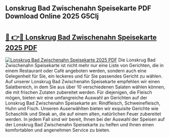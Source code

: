 ## Lonskrug Bad Zwischenahn Speisekarte PDF Download Online 2025 G5Clj

# <h2><a href="http://gc6phd.nevu.top/?p=Lonskrug+Bad+Zwischenahn+Speisekarte">🔗 👉🔴 Lonskrug Bad Zwischenahn Speisekarte 2025 PDF</a></h2>

[![Lonskrug Bad Zwischenahn Speisekarte 2025 PDF](https://i.imgur.com/dBaPXMq.png)](http://gc6phd.nevu.top/?p=Lonskrug+Bad+Zwischenahn+Speisekarte)
Die Lonskrug Bad Zwischenahn Speisekarte ist nicht mehr nur eine Liste von Gerichten, die in einem Restaurant oder Café angeboten werden, sondern auch eine Gelegenheit für Sie, ein leckeres und für Sie passendes Gericht zu wählen. Auf unserer Lonskrug Bad Zwischenahn Speisekarte empfehlen wir einen Salatbereich, in dem Sie aus über 10 verschiedenen Salaten wählen können, die mit frischen Zutaten zubereitet werden. Für diejenigen, die Fleisch mögen, bieten wir eine umfangreiche Auswahl an Gerichten auf der Lonskrug Bad Zwischenahn Speisekarte an: Rindfleisch, Schweinefleisch, Huhn und Fisch. Unseren Auserwählten bieten wir exquisite Gerichte wie Schaschlik und Steak an, die auf einem alten, natürlichen Feuer zubereitet werden. In jedem Fall sind wir bereit, Ihnen bei der Auswahl der Speisen auf der Lonskrug Bad Zwischenahn Speisekarte zu helfen und Ihnen einen komfortablen und angenehmen Service zu bieten.
